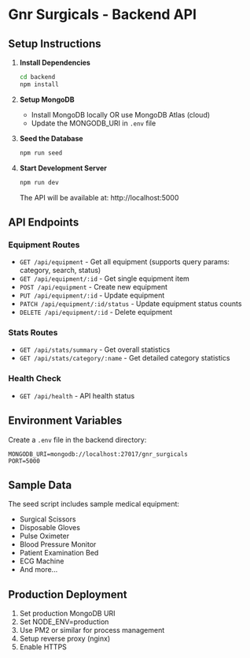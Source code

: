 # Gnr Surgicals - Backend API

## Setup Instructions

1. **Install Dependencies**
   ```bash
   cd backend
   npm install
   ```

2. **Setup MongoDB**
   - Install MongoDB locally OR use MongoDB Atlas (cloud)
   - Update the MONGODB_URI in `.env` file

3. **Seed the Database**
   ```bash
   npm run seed
   ```

4. **Start Development Server**
   ```bash
   npm run dev
   ```

   The API will be available at: http://localhost:5000

## API Endpoints

### Equipment Routes
- `GET /api/equipment` - Get all equipment (supports query params: category, search, status)
- `GET /api/equipment/:id` - Get single equipment item
- `POST /api/equipment` - Create new equipment
- `PUT /api/equipment/:id` - Update equipment
- `PATCH /api/equipment/:id/status` - Update equipment status counts
- `DELETE /api/equipment/:id` - Delete equipment

### Stats Routes
- `GET /api/stats/summary` - Get overall statistics
- `GET /api/stats/category/:name` - Get detailed category statistics

### Health Check
- `GET /api/health` - API health status

## Environment Variables

Create a `.env` file in the backend directory:

```env
MONGODB_URI=mongodb://localhost:27017/gnr_surgicals
PORT=5000
```

## Sample Data

The seed script includes sample medical equipment:
- Surgical Scissors
- Disposable Gloves
- Pulse Oximeter
- Blood Pressure Monitor
- Patient Examination Bed
- ECG Machine
- And more...

## Production Deployment

1. Set production MongoDB URI
2. Set NODE_ENV=production
3. Use PM2 or similar for process management
4. Setup reverse proxy (nginx)
5. Enable HTTPS